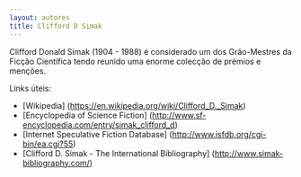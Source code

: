 ```yaml
---
layout: autores
title: Clifford D Simak
---
```

Clifford Donald Simak (1904 - 1988) é considerado um dos Grão-Mestres da Ficção Científica tendo reunido uma enorme colecção de prémios e menções.



Links úteis:
- [Wikipedia] (https://en.wikipedia.org/wiki/Clifford_D._Simak)
- [Encyclopedia of Science Fiction] (http://www.sf-encyclopedia.com/entry/simak_clifford_d)
- [Internet Speculative Fiction Database] (http://www.isfdb.org/cgi-bin/ea.cgi?55)
- [Clifford D. Simak - The International Bibliography] (http://www.simak-bibliography.com/)
